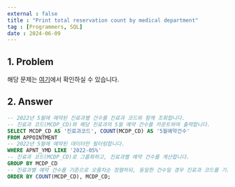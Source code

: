 ```yaml
---
external : false
title : "Print total reservation count by medical department"
tag : [Programmers, SQL]
date : 2024-06-09
---
```


## 1. Problem

해당 문제는 [여기](https://school.programmers.co.kr/learn/courses/30/lessons/132202)에서 확인하실 수 있습니다.

## 2. Answer

```sql
-- 2022년 5월에 예약된 진료과별 건수를 진료과 코드와 함께 조회합니다.
-- 진료과 코드(MCDP_CD)와 해당 진료과의 5월 예약 건수를 카운트하여 출력합니다.
SELECT MCDP_CD AS '진료과코드', COUNT(MCDP_CD) AS '5월예약건수'
FROM APPOINTMENT
-- 2022년 5월에 예약된 데이터만 필터링합니다.
WHERE APNT_YMD LIKE '2022-05%'
-- 진료과 코드(MCDP_CD)로 그룹화하고, 진료과별 예약 건수를 계산합니다.
GROUP BY MCDP_CD
-- 진료과별 예약 건수를 기준으로 오름차순 정렬하되, 동일한 건수일 경우 진료과 코드를 기준으로 오름차순 정렬합니다.
ORDER BY COUNT(MCDP_CD), MCDP_CD;
```
